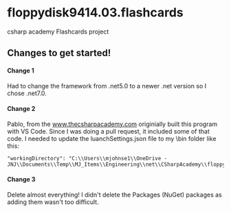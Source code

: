 # floppydisk9414.03.flashcards
csharp academy Flashcards project
 
 ## Changes to get started!  
 #### Change 1  
 Had to change the framework from .net5.0 to a newer .net version so I chose .net7.0.  
 #### Change 2  
 Pablo, from the www.thecsharpacademy.com originially built this program with VS Code.  Since I was doing a pull request, it included some of that code.  I needed to update the luanchSettings.json file to my \bin folder like this:  
 ```
 "workingDirectory": "C:\\Users\\mjohnse1\\OneDrive - JNJ\\Documents\\Temp\\MJ_Items\\Engineering\\net\\CSharpAcademy\\floppydisk9414.03.flashcards\\Flashcards\\bin"  
 ```
 #### Change 3
 Delete almost everything!  I didn't delete the Packages (NuGet) packages as adding them wasn't too difficult.  


